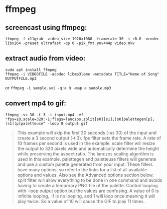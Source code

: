 # ffmpeg

## screencast using ffmpeg:
`ffmpeg -f x11grab -video_size 1920x1080 -framerate 30 -i :0.0 -vcodec libx264 -preset ultrafast -qp 0 -pix_fmt yuv444p video.mkv`

## extract audio from video:
```
sudo apt install ffmpeg
ffmpeg -i VIDEOFILE -acodec libmp3lame -metadata TITLE="Name of Song" OUTPUTFILE.mp3
```
or `ffmpeg -i sample.avi -q:a 0 -map a sample.mp3`

## convert mp4 to gif:

`ffmpeg -ss 30 -t 3 -i input.mp4 -vf "fps=10,scale=320:-1:flags=lanczos,split[s0][s1];[s0]palettegen[p];[s1][p]paletteuse" -loop 0 output.gif`
> This example will skip the first 30 seconds (-ss 30) of the input and create a 3 second output (-t 3).
> fps filter sets the frame rate. A rate of 10 frames per second is used in the example.
> scale filter will resize the output to 320 pixels wide and automatically determine the height while preserving the aspect ratio. The lanczos scaling algorithm is used in this example.
> palettegen and paletteuse filters will generate and use a custom palette generated from your input. These filters have many options, so refer to the links for a list of all available options and values. Also see the Advanced options section below.
> split filter will allow everything to be done in one command and avoids having to create a temporary PNG file of the palette.
> Control looping with -loop output option but the values are confusing. A value of 0 is infinite looping, -1 is no looping, and 1 will loop once meaning it will play twice. So a value of 10 will cause the GIF to play 11 times.